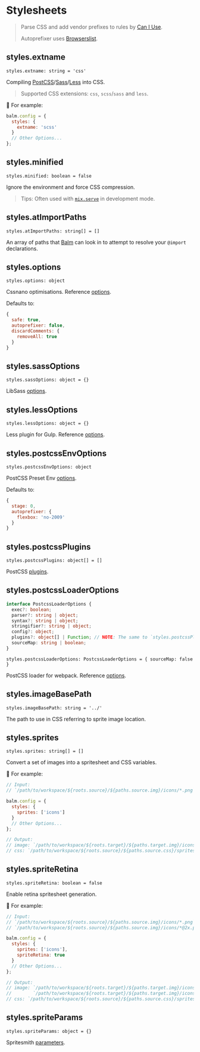 # Stylesheets

> Parse CSS and add vendor prefixes to rules by [Can I Use](https://caniuse.com/).
>
> Autoprefixer uses [Browserslist](https://github.com/ai/browserslist#queries).

## styles.extname

`styles.extname: string = 'css'`

Compiling [PostCSS](https://postcss.org/)/[Sass](https://sass-lang.com/)/[Less](http://lesscss.org/) into CSS.

> Supported CSS extensions: `css`, `scss`/`sass` and `less`.

🌰 For example:

```js
balm.config = {
  styles: {
    extname: 'scss'
  }
  // Other Options...
};
```

## styles.minified

`styles.minified: boolean = false`

Ignore the environment and force CSS compression.

> Tips: Often used with [`mix.serve`](/api/serve) in development mode.

## styles.atImportPaths

`styles.atImportPaths: string[] = []`

An array of paths that [Balm](https://github.com/balmjs/balm) can look in to attempt to resolve your `@import` declarations.

## styles.options

`styles.options: object`

Cssnano optimisations. Reference [options](https://cssnano.co/guides/optimisations/).

Defaults to:

```js
{
  safe: true,
  autoprefixer: false,
  discardComments: {
    removeAll: true
  }
}
```

## styles.sassOptions

`styles.sassOptions: object = {}`

LibSass [options](https://github.com/sass/node-sass#options).

## styles.lessOptions

`styles.lessOptions: object = {}`

Less plugin for Gulp. Reference [options](https://github.com/gulp-community/gulp-less#options).

## styles.postcssEnvOptions

`styles.postcssEnvOptions: object`

PostCSS Preset Env [options](https://github.com/csstools/postcss-preset-env#options).

Defaults to:

```js
{
  stage: 0,
  autoprefixer: {
    flexbox: 'no-2009'
  }
}
```

## styles.postcssPlugins

`styles.postcssPlugins: object[] = []`

PostCSS [plugins](https://www.postcss.parts/).

## styles.postcssLoaderOptions

```ts
interface PostcssLoaderOptions {
  exec?: boolean;
  parser?: string | object;
  syntax?: string | object;
  stringifier?: string | object;
  config?: object;
  plugins?: object[] | Function; // NOTE: The same to `styles.postcssPlugins`
  sourceMap: string | boolean;
}
```

`styles.postcssLoaderOptions: PostcssLoaderOptions = { sourceMap: false }`

PostCSS loader for webpack. Reference [options](https://github.com/postcss/postcss-loader#options).

## styles.imageBasePath

`styles.imageBasePath: string = '../'`

The path to use in CSS referring to sprite image location.

## styles.sprites

`styles.sprites: string[] = []`

Convert a set of images into a spritesheet and CSS variables.

🌰 For example:

```js
// Input:
// `/path/to/workspace/${roots.source}/${paths.source.img}/icons/*.png`

balm.config = {
  styles: {
    sprites: ['icons']
  }
  // Other Options...
};

// Output:
// image: `/path/to/workspace/${roots.target}/${paths.target.img}/icons-sprites.png`
// css: `/path/to/workspace/${roots.source}/${paths.source.css}/sprites/_icons.${styles.extname}`
```

## styles.spriteRetina

`styles.spriteRetina: boolean = false`

Enable retina spritesheet generation.

🌰 For example:

```js
// Input:
// `/path/to/workspace/${roots.source}/${paths.source.img}/icons/*.png`
// `/path/to/workspace/${roots.source}/${paths.source.img}/icons/*@2x.png`

balm.config = {
  styles: {
    sprites: ['icons'],
    spriteRetina: true
  }
  // Other Options...
};

// Output:
// image: `/path/to/workspace/${roots.target}/${paths.target.img}/icons-sprites.png`
//        `/path/to/workspace/${roots.target}/${paths.target.img}/icons-sprites@2x.png`
// css: `/path/to/workspace/${roots.source}/${paths.source.css}/sprites/_icons.${styles.extname}`
```

## styles.spriteParams

`styles.spriteParams: object = {}`

Spritesmith [parameters](https://github.com/twolfson/gulp.spritesmith#spritesmithparams).
